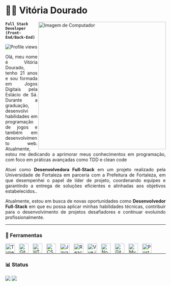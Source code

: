 # 👩‍💻 Vitória Dourado

<img src="https://github.com/user-attachments/assets/524ff13e-dfd5-424e-a3b6-659d1380e49b" min-width="400px" max-width="400px" width="400px" align="right" alt="Imagem de Computador">

**`Full Stack Developer (Front-End/Back-End)`**

<p align="left"> <img src="https://komarev.com/ghpvc/?username=VitoriaDourado&color=blue" alt="Profile views" /> </p>
<p align="justify"> 
 Olá, meu nome é Vitória Dourado, tenho 21 anos e sou formada em Jogos Digitais pela Estácio de Sá. Durante a graduação, desenvolvi habilidades em programação de jogos e também em desenvolvimento web. Atualmente, estou me dedicando a aprimorar meus conhecimentos em programação, com foco em práticas avançadas como TDD e clean code</p>
<p align="justify"> 
  Atuei como <strong>Desenvolvedora Full-Stack</strong> em um projeto realizado pela Universidade de Fortaleza em parceria com a Prefeitura de Fortaleza, em que desempenhei o papel de líder de projeto, coordenando equipes e garantindo a entrega de soluções eficientes e alinhadas aos objetivos estabelecidos.. 
</p>
<p align="justify"> 
  Atualmente, estou em busca de novas oportunidades como <strong>Desenvolvedor Full-Stack</strong> em que eu possa aplicar minhas habilidades técnicas, contribuir para o desenvolvimento de projetos desafiadores e continuar evoluindo profissionalmente.
</p>

---
### 🧰 Ferramentas

<img align="left" alt="TypeScript" width="30px" style="padding-right:10px;" src="https://cdn.jsdelivr.net/gh/devicons/devicon/icons/typescript/typescript-plain.svg" />
<img align="left" alt="Git" width="30px" style="padding-right:10px;" src="https://cdn.jsdelivr.net/gh/devicons/devicon/icons/git/git-original.svg" />
<img align="left" alt="HTML" width="30px" style="padding-right:10px;" src="https://cdn.jsdelivr.net/gh/devicons/devicon/icons/html5/html5-plain.svg" />
<img align="left" alt="CSS" width="30px" style="padding-right:10px;" src="https://cdn.jsdelivr.net/gh/devicons/devicon/icons/css3/css3-plain.svg" />
<img align="left" alt="JavaScript" width="30px" style="padding-right:10px;" src="https://cdn.jsdelivr.net/gh/devicons/devicon/icons/javascript/javascript-plain.svg" />
<img align="left" alt="React" width="30px" style="padding-right:10px;" src="https://cdn.jsdelivr.net/gh/devicons/devicon/icons/react/react-original.svg" />
<img align="left" alt="Vue.js" width="30px" style="padding-right:10px;" src="https://cdn.jsdelivr.net/gh/devicons/devicon/icons/vuejs/vuejs-original.svg" />
<img align="left" alt="NodeJS" width="30px" style="padding-right:10px;" src="https://cdn.jsdelivr.net/gh/devicons/devicon/icons/nodejs/nodejs-original.svg" />
<img align="left" alt="GitHub" width="30px" style="padding-right:10px;" src="https://cdn.jsdelivr.net/gh/devicons/devicon/icons/github/github-original.svg" />
<img align="left" alt="MySQL" width="30px" style="padding-right:10px;" src="https://cdn.jsdelivr.net/gh/devicons/devicon/icons/mysql/mysql-original-wordmark.svg" />
<img align="left" alt="PostgreSQL" width="30px" style="padding-right:10px;" src="https://cdn.jsdelivr.net/gh/devicons/devicon/icons/postgresql/postgresql-original-wordmark.svg" />
</a>
<br />

---

### 📊 Status
<img align="center" src="https://github-readme-stats.vercel.app/api?username=VitoriaDourado&show_icons=true&theme=radical" />
 <img align="center" src="https://github-readme-stats.vercel.app/api/top-langs/?username=VitoriaDourado&theme=radical&layout=compact" />
